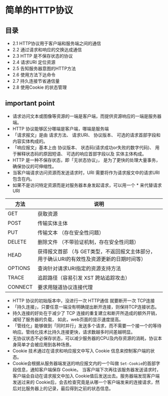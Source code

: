 # 简单的HTTP协议

## 目录
- 2.1 HTTP协议用于客户端和服务端之间的通信
- 2.2 通过请求和响应的交换达成通信
- 2.3 HTTP 是不保存状态的协议
- 2.4 请求URI 定位资源
- 2.5 告知服务器意图的HTTP方法
- 2.6 使用方法下达命令
- 2.7 持久连接节省通信量
- 2.8 使用Cookie 的状态管理

## important point
- 请求访问文本或图像等资源的一端是客户端，而提供资源响应的一端是服务器端。
- HTTP 协议能够区分哪端是客户端，哪端是服务端
- 「请求报文」是由 请求方法、 请求URI、 协议版本、 可选的请求首部字段和内容实体构成的。
- 「响应报文」基本上由 协议版本、 状态码(请求成功or失败的数字代码)、 用于解释状态码的原因短语、 可选的响应首部字段以及 实体主体构成。
- HTTP 是一种不保存状态，即「无状态协议」， 是为了更快的处理大量事务，确保协议的可伸缩性。
- 当客户端请求访问资源而发送请求时，URI 需要将作为请求报文中的请求URI包含在内。
- 如果不是访问特定资源而是对服务器本身发起请求，可以用一个 * 来代替请求URI


方法       | 说明
--------- | --------
GET       | 获取资源
POST      | 传输实体主体
PUT       | 传输文本 （存在安全性问题）
DELETE    | 删除文件 （不带验证机制，存在安全性问题）
HEAD      | 获得报文首部 （与 GET类型，不返回报文主体部分，用于确认URI的有效性及资源更新的日期时间等）
OPTIONS   | 查询针对请求URI指定的资源支持方法
TRACE     | 追踪路径（容易引发 XST 跨站追踪攻击）
CONNECT   | 要求用隧道协议连接代理

- HTTP 协议的初始版本中，没进行一次 HTTP通信 就要断开一次 TCP连接
- 「持久连接」，只要任意一端没有明确提出断开连接，则保持TCP连接状态。
- 持久连接的好处在于减少了 TCP 连接的重复建立和断开所造成的额外开销，减轻了服务器的负载， 如此，web页面的显示速度提高。
- 「管线化」能够做到「同时并行」发送多个请求，而不需要一个接一个的等待响应。管线化技术比持久连接更快，请求数越多时间差越明显。
- 无协议状态不必保存状态，可以减少服务器的CPU及内存资源的消耗，协议本身简单才会被应用到各种场景。
- Cookie 技术通过在请求和响应报文中写入 Cookie 信息来控制客户端的状态。
- Cookie会根据从服务器端发送的响应报文内的一个叫做 `Set-Cookie`的首部字段信息，通知客户端保存 Cookie。 当客户端下次再往该服务器发送请求时，客户端会自动在请求报文中加入 Cookie值后发送出去。服务器端发现客户端发送过来的 Cookie后，会去检查究竟是从哪一个客户端发来的连接请求，然后对比服务器上的记录，最后得到之前的状态信息。